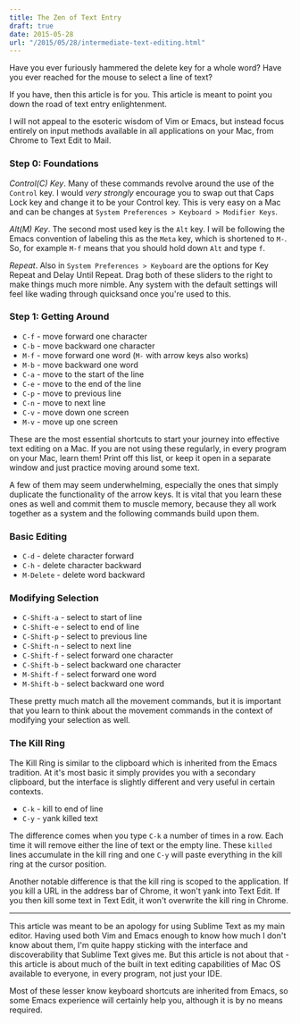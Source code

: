 ```yaml
---
title: The Zen of Text Entry
draft: true
date: 2015-05-28
url: "/2015/05/28/intermediate-text-editing.html"
---
```


Have you ever furiously hammered the delete key for a whole word? Have you ever
reached for the mouse to select a line of text?

If you have, then this article is for you. This article is meant to point you
down the road of text entry enlightenment.

I will not appeal to the esoteric wisdom of Vim or Emacs, but instead focus
entirely on input methods available in all applications on your Mac, from Chrome
to Text Edit to Mail.

### Step 0: Foundations

*Control(C) Key*. Many of these commands revolve around the use of the `Control`
key. I would *very strongly* encourage you to swap out that Caps Lock key and
change it to be your Control key. This is very easy on a Mac and can be changes
at `System Preferences > Keyboard > Modifier Keys`.

*Alt(M) Key*. The second most used key is the `Alt` key. I will be following the
Emacs convention of labeling this as the `Meta` key, which is shortened to `M-`.
So, for example `M-f` means that you should hold down `Alt` and type `f`.

*Repeat*. Also in `System Preferences > Keyboard` are the options for Key Repeat
and Delay Until Repeat. Drag both of these sliders to the right to make things
much more nimble. Any system with the default settings will feel like wading
through quicksand once you're used to this.


### Step 1: Getting Around

- `C-f` - move forward one character
- `C-b` - move backward one character
- `M-f` - move forward one word (`M-` with arrow keys also works)
- `M-b` - move backward one word
- `C-a` - move to the start of the line
- `C-e` - move to the end of the line
- `C-p` - move to previous line
- `C-n` - move to next line
- `C-v` - move down one screen
- `M-v` - move up one screen

These are the most essential shortcuts to start your journey into effective
text editing on a Mac. If you are not using these regularly, in every program
on your Mac, learn them! Print off this list, or keep it open in a separate
window and just practice moving around some text.

A few of them may seem underwhelming, especially the ones that simply duplicate
the functionality of the arrow keys. It is vital that you learn these ones as
well and commit them to muscle memory, because they all work together as a
system and the following commands build upon them.

### Basic Editing

- `C-d` - delete character forward
- `C-h` - delete character backward
- `M-Delete` - delete word backward

### Modifying Selection

- `C-Shift-a` - select to start of line
- `C-Shift-e` - select to end of line
- `C-Shift-p` - select to previous line
- `C-Shift-n` - select to next line
- `C-Shift-f` - select forward one character
- `C-Shift-b` - select backward one character
- `M-Shift-f` - select forward one word
- `M-Shift-b` - select backward one word

These pretty much match all the movement commands, but it is important that you
learn to think about the movement commands in the context of modifying your
selection as well.

### The Kill Ring

The Kill Ring is similar to the clipboard which is inherited from the Emacs
tradition. At it's most basic it simply provides you with a secondary clipboard,
but the interface is slightly different and very useful in certain contexts.

- `C-k` - kill to end of line
- `C-y` - yank killed text

The difference comes when you type `C-k` a number of times in a row. Each time
it will remove either the line of text or the empty line. These `killed` lines
accumulate in the kill ring and one `C-y` will paste everything in the kill
ring at the cursor position.

Another notable difference is that the kill ring is scoped to the application.
If you kill a URL in the address bar of Chrome, it won't yank into Text Edit. If
you then kill some text in Text Edit, it won't overwrite the kill ring in
Chrome.






--------

This article was meant to be an apology for using Sublime Text as my main
editor. Having used both Vim and Emacs enough to know how much I don't know
about them, I'm quite happy sticking with the interface and discoverability that
Sublime Text gives me. But this article is not about that - this article is
about much of the built in text editing capabilities of Mac OS available to
everyone, in every program, not just your IDE.

Most of these lesser know keyboard shortcuts are inherited from Emacs, so some
Emacs experience will certainly help you, although it is by no means required.



